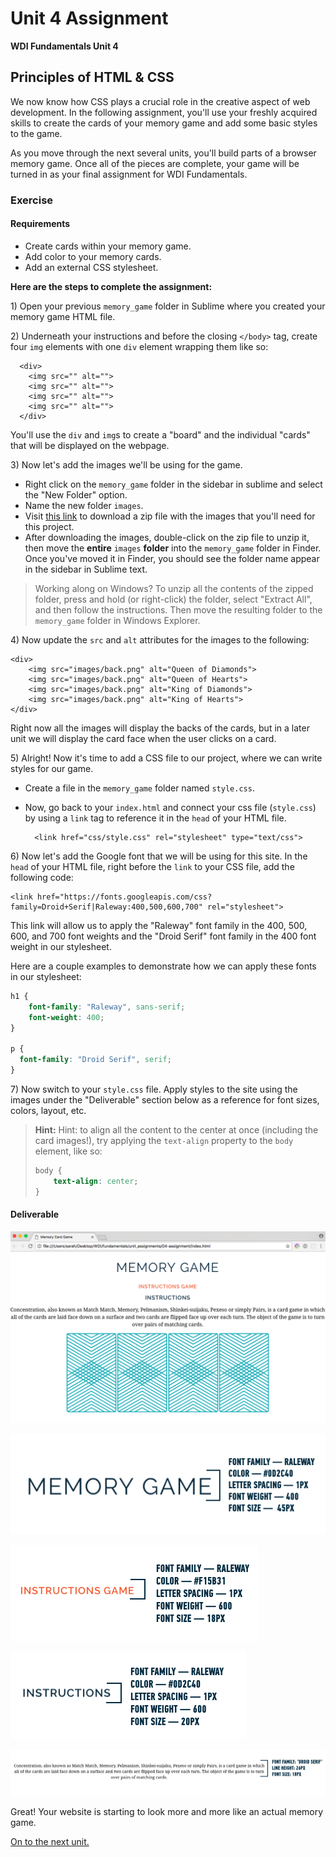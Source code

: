 # Unit 4 Assignment

**WDI Fundamentals Unit 4**

## Principles of HTML & CSS

We now know how CSS plays a crucial role in the creative aspect of web development. In the following assignment, you'll use your freshly acquired skills to create the cards of your memory game and add some basic styles to the game.

As you move through the next several units, you'll build parts of a browser memory game. Once all of the pieces are complete, your game will be turned in as your final assignment for WDI Fundamentals.

### Exercise

#### Requirements

* Create cards within your memory game.
* Add color to your memory cards.
* Add an external CSS stylesheet.

**Here are the steps to complete the assignment:**

1\) Open your previous `memory_game` folder in Sublime where you created your memory game HTML file.

2\) Underneath your instructions and before the closing `</body>` tag, create four `img` elements with one `div` element wrapping them like so:

```markup
  <div>
    <img src="" alt="">
    <img src="" alt="">
    <img src="" alt="">
    <img src="" alt="">
  </div>
```

You'll use the `div` and `img`s to create a "board" and the individual "cards" that will be displayed on the webpage.

3\) Now let's add the images we'll be using for the game.

* Right click on the `memory_game` folder in the sidebar in sublime and select the "New Folder" option.
* Name the new folder `images`.
* Visit [this link](https://drive.google.com/file/d/0B3vwi9JWe-1OVW02S25tQ2ZVNVE/view?usp=sharing) to download a zip file with the images that you'll need for this project.
* After downloading the images, double-click on the zip file to unzip it, then move the **entire** `images` **folder** into the `memory_game` folder in Finder. Once you've moved it in Finder, you should see the folder name appear in the sidebar in Sublime text.

> Working along on Windows? To unzip all the contents of the zipped folder, press and hold \(or right-click\) the folder, select "Extract All", and then follow the instructions. Then move the resulting folder to the `memory_game` folder in Windows Explorer.

4\) Now update the `src` and `alt` attributes for the images to the following:

```markup
<div>
    <img src="images/back.png" alt="Queen of Diamonds">
    <img src="images/back.png" alt="Queen of Hearts">
    <img src="images/back.png" alt="King of Diamonds">
    <img src="images/back.png" alt="King of Hearts">
</div>
```

Right now all the images will display the backs of the cards, but in a later unit we will display the card face when the user clicks on a card.

5\) Alright! Now it's time to add a CSS file to our project, where we can write styles for our game.

* Create a file in the `memory_game` folder named `style.css`.
* Now, go back to your `index.html` and connect your css file \(`style.css`\) by using a `link` tag to reference it in the `head` of your HTML file.

  ```markup
    <link href="css/style.css" rel="stylesheet" type="text/css">
  ```

6\) Now let's add the Google font that we will be using for this site. In the `head` of your HTML file, right before the `link` to your CSS file, add the following code:

```markup
<link href="https://fonts.googleapis.com/css?family=Droid+Serif|Raleway:400,500,600,700" rel="stylesheet">
```

This link will allow us to apply the "Raleway" font family in the 400, 500, 600, and 700 font weights and the "Droid Serif" font family in the 400 font weight in our stylesheet.

Here are a couple examples to demonstrate how we can apply these fonts in our stylesheet:

```css
h1 {
    font-family: "Raleway", sans-serif;
    font-weight: 400;
}

p {
  font-family: "Droid Serif", serif;
}
```

7\) Now switch to your `style.css` file. Apply styles to the site using the images under the "Deliverable" section below as a reference for font sizes, colors, layout, etc.

> **Hint:** Hint: to align all the content to the center at once \(including the card images!\), try applying the `text-align` property to the `body` element, like so:
>
> ```css
> body {
>     text-align: center;
> }
> ```

#### Deliverable

![](../.gitbook/assets/deliverable%20%283%29.png)

![](../.gitbook/assets/h1.png)

![](../.gitbook/assets/anchors.png)

![](../.gitbook/assets/h2.png)

![](../.gitbook/assets/p.png)

Great! Your website is starting to look more and more like an actual memory game.

[On to the next unit.](../layout-basics-intro/)

